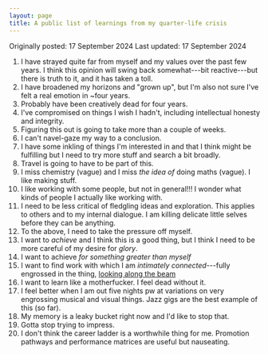 ```yaml
---
layout: page
title: A public list of learnings from my quarter-life crisis
---
```

Originally posted: 17 September 2024
Last updated: 17 September 2024

1. I have strayed quite far from myself and my values over the past few years. I think this opinion will swing back somewhat---bit reactive---but there is truth to it, and it has taken a toll. 
2. I have broadened my horizons and "grown up", but I'm also not sure I've felt a real emotion in ~four years. 
3. Probably have been creatively dead for four years. 
4. I've compromised on things I wish I hadn't, including intellectual honesty and integrity. 
5. Figuring this out is going to take more than a couple of weeks. 
6. I can't navel-gaze my way to a conclusion.
7. I have some inkling of things I'm interested in and that I think might be fulfilling but I need to try more stuff and search a bit broadly. 
8. Travel is going to have to be part of this.
9. I miss chemistry (vague) and I miss _the idea of_ doing maths (vague). I like making stuff. 
10. I like working with some people, but not in general!!! I wonder what kinds of people I actually like working with. 
11. I need to be less critical of fledgling ideas and exploration. This applies to others and to my internal dialogue. I am killing delicate little selves before they can be anything.
12. To the above, I need to take the pressure off myself. 
13. I want to _achieve_ and I think this is a good thing, but I think I need to be more careful of my desire for _glory_.
14. I want to achieve *for something greater than myself*
15. I want to find work with which I am *intimately connected*---fully engrossed in the thing, [looking along the beam](http://ktf.cuni.cz/~linhb7ak/Meditation-in-a-Toolshed.pdf)
16. I want to learn like a motherfucker. I feel dead without it. 
17. I feel better when I am out five nights pw at variations on very engrossing musical and visual things. Jazz gigs are the best example of this (so far).
18. My memory is a leaky bucket right now and I'd like to stop that.
19. Gotta stop trying to impress.
20. I don't think the career ladder is a worthwhile thing for me. Promotion pathways and performance matrices are useful but nauseating. 